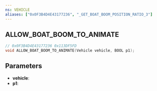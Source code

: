 ```yaml
---
ns: VEHICLE
aliases: ["0x0F3B4D4E43177236", "_GET_BOAT_BOOM_POSITION_RATIO_3"]
---
```

## ALLOW_BOAT_BOOM_TO_ANIMATE

```c
// 0x0F3B4D4E43177236 0x113DF5FD
void ALLOW_BOAT_BOOM_TO_ANIMATE(Vehicle vehicle, BOOL p1);
```

## Parameters
* **vehicle**: 
* **p1**: 

